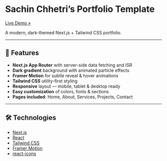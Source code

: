 # Sachin Chhetri’s Portfolio Template

[Live Demo »](https://comfy-fenglisu-5b047b.netlify.app/)

A modern, dark-themed Next.js + Tailwind CSS portfolio.

---

## 🚀 Features

- **Next.js App Router** with server-side data fetching and ISR  
- **Dark gradient** background with animated particle effects  
- **Framer Motion** for subtle reveal & hover animations  
- **Tailwind CSS** utility-first styling  
- **Responsive** layout — mobile, tablet & desktop ready  
- **Easy customization** of colors, fonts & sections  
- **Pages included**: Home, About, Services, Projects, Contact  

---

## 🛠️ Technologies

- [Next.js](https://nextjs.org/)  
- [React](https://reactjs.org/)  
- [Tailwind CSS](https://tailwindcss.com/)  
- [Framer Motion](https://www.framer.com/motion/)  
- [react-icons](https://react-icons.github.io/react-icons/)  
